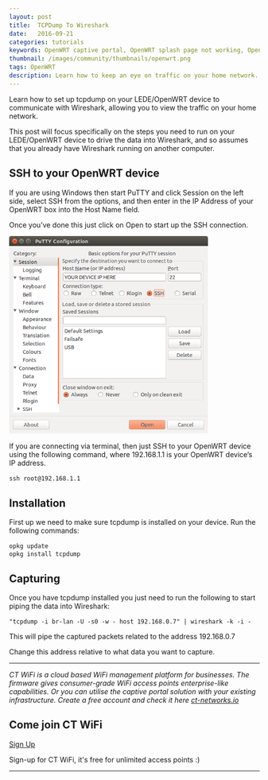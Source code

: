 ```yaml
---
layout: post
title:  TCPDump To Wireshark
date:   2016-09-21
categories: tutorials
keywords: OpenWRT captive portal, OpenWRT splash page not working, OpenWRT splash page template, OpenWRT splash page free, OpenWRT splash page html, OpenWRT splash page hosting, OpenMesh captive portal, OpenMesh splash page not working, OpenMesh splash page template, OpenMesh splash page free, OpenMesh splash page html, OpenMesh splash page hosting, DD-WRT, OpenWRT Routing
thumbnail: /images/community/thumbnails/openwrt.png
tags: OpenWRT
description: Learn how to keep an eye on traffic on your home network.
---
```


Learn how to set up tcpdump on your LEDE/OpenWRT device to communicate with Wireshark, allowing you to view the traffic on your home network.

This post will focus specifically on the steps you need to run on your LEDE/OpenWRT device to drive the data into Wireshark, and so assumes that you already have Wireshark running on another computer.

## SSH to your OpenWRT device

If you are using Windows then start PuTTY and click Session on the left side, select SSH from the options, and then enter in the IP Address of your OpenWRT box into the Host Name field.

Once you’ve done this just click on Open to start up the SSH connection.

<div class="mdl-typography--text-center">
  <img src="/images/community/tutorials/openwrt/puttyconfig.png" width="400px">
</div>

If you are connecting via terminal, then just SSH to your OpenWRT device using the following command, where 192.168.1.1 is your OpenWRT device’s IP address.

    ssh root@192.168.1.1

## Installation

First up we need to make sure tcpdump is installed on your device. Run the following commands:

    opkg update
    opkg install tcpdump

## Capturing

Once you have tcpdump installed you just need to run the following to start piping the data into Wireshark:

    "tcpdump -i br-lan -U -s0 -w - host 192.168.0.7" | wireshark -k -i -

This will pipe the captured packets related to the address 192.168.0.7

Change this address relative to what data you want to capture.


<hr>

*CT WiFi is a cloud based WiFi management platform for businesses. The firmware gives consumer-grade WiFi access points enterprise-like capabilities. Or you can utilise the captive portal solution with your existing infrastructure. Create a free account and check it here <a href="https://ct-networks.io">ct-networks.io</a>*


<div class="mdl-typography--text-center">

<h2>Come join CT WiFi</h2>

<a href="https://my.ctapp.io/#/create" class="button success dst">Sign Up</a><br>

<p>Sign-up for CT WiFi, it's free for unlimited access points :)</p>

<hr>

</div>
